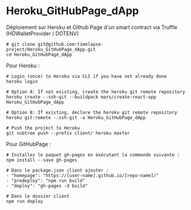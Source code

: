 # Heroku_GitHubPage_dApp
Déploiement sur Heroku et Github Page d'un smart contract via Truffle (HDWalletProvider / DOTENV)


  ```
  # git clone git@github.com:timelapse-project/Heroku_GitHubPage_dApp.git
  cd Heroku_GitHubPage_dApp
  ```


  Pour Heroku :
  ```
  # Login (once) to Heroku via CLI if you have not already done
  heroku login

  # Option A: If not existing, create the heroku git remote repository
  heroku create --ssh-git --buildpack mars/create-react-app Heroku_GitHubPage_dApp

  # Option B: If existing, declare the heroku git remote repository
  heroku git:remote --ssh-git -a Heroku_GitHubPage_dApp
  
  # Push the project to Heroku
  git subtree push --prefix client/ heroku master
  ```
  
  
  Pour GitHubPage :
  ```
  # Installez le paquet gh-pages en exécutant la commande suivante :
  npm install --save gh-pages
  
  # Dans le package.json client ajouter :
  - "homepage": "https://[user-name].github.io/[repo-name]/"
  - "predeploy": "npm run build"
  - "deploy": "gh-pages -d build"
  
  # Dans le dossier client
  npm run deploy
  ```
